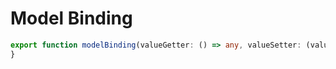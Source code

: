 # Model Binding

```ts
export function modelBinding(valueGetter: () => any, valueSetter: (value: any) => void, element: Element) {
}
```